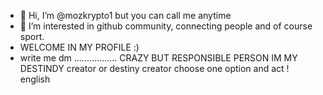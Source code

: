 - 👋 Hi, I’m @mozkrypto1 but you can call me anytime
- 👀 I’m interested in github community, connecting people and of course sport.
- WELCOME IN MY PROFILE :)
- write me dm 
.................
CRAZY BUT RESPONSIBLE PERSON
IM MY DESTINDY creator or destiny creator 
choose one option
and act !
english
